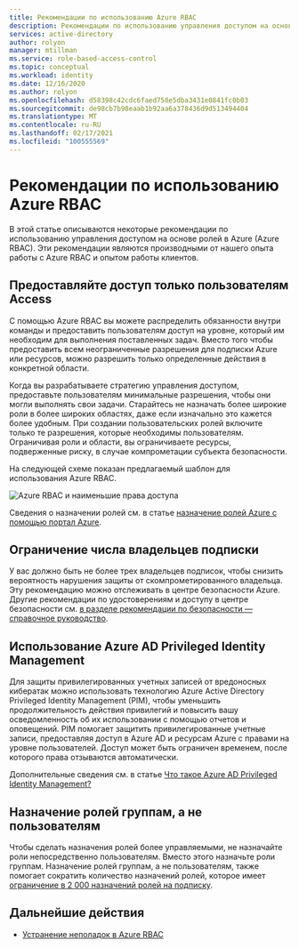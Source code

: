 ```yaml
---
title: Рекомендации по использованию Azure RBAC
description: Рекомендации по использованию управления доступом на основе ролей Azure (Azure RBAC).
services: active-directory
author: rolyon
manager: mtillman
ms.service: role-based-access-control
ms.topic: conceptual
ms.workload: identity
ms.date: 12/16/2020
ms.author: rolyon
ms.openlocfilehash: d58398c42cdc6faed758e5dba3431e0841fc0b03
ms.sourcegitcommit: de98cb7b98eaab1b92aa6a378436d9d513494404
ms.translationtype: MT
ms.contentlocale: ru-RU
ms.lasthandoff: 02/17/2021
ms.locfileid: "100555569"
---
```

# <a name="best-practices-for-azure-rbac"></a>Рекомендации по использованию Azure RBAC

В этой статье описываются некоторые рекомендации по использованию управления доступом на основе ролей в Azure (Azure RBAC). Эти рекомендации являются производными от нашего опыта работы с Azure RBAC и опытом работы клиентов.

## <a name="only-grant-the-access-users-need"></a>Предоставляйте доступ только пользователям Access

С помощью Azure RBAC вы можете распределить обязанности внутри команды и предоставить пользователям доступ на уровне, который им необходим для выполнения поставленных задач. Вместо того чтобы предоставить всем неограниченные разрешения для подписки Azure или ресурсов, можно разрешить только определенные действия в конкретной области.

Когда вы разрабатываете стратегию управления доступом, предоставьте пользователям минимальные разрешения, чтобы они могли выполнять свои задачи. Старайтесь не назначать более широкие роли в более широких областях, даже если изначально это кажется более удобным. При создании пользовательских ролей включите только те разрешения, которые необходимы пользователям. Ограничивая роли и области, вы ограничиваете ресурсы, подверженные риску, в случае компрометации субъекта безопасности.

На следующей схеме показан предлагаемый шаблон для использования Azure RBAC.

![Azure RBAC и наименьшие права доступа](./media/best-practices/rbac-least-privilege.png)

Сведения о назначении ролей см. в статье [назначение ролей Azure с помощью портал Azure](role-assignments-portal.md).

## <a name="limit-the-number-of-subscription-owners"></a>Ограничение числа владельцев подписки

У вас должно быть не более трех владельцев подписок, чтобы снизить вероятность нарушения защиты от скомпрометированного владельца. Эту рекомендацию можно отслеживать в центре безопасности Azure. Другие рекомендации по удостоверениям и доступу в центре безопасности см. [в разделе рекомендации по безопасности — справочное руководство](../security-center/recommendations-reference.md).

## <a name="use-azure-ad-privileged-identity-management"></a>Использование Azure AD Privileged Identity Management

Для защиты привилегированных учетных записей от вредоносных кибератак можно использовать технологию Azure Active Directory Privileged Identity Management (PIM), чтобы уменьшить продолжительность действия привилегий и повысить вашу осведомленность об их использовании с помощью отчетов и оповещений. PIM помогает защитить привилегированные учетные записи, предоставляя доступ в Azure AD и ресурсам Azure с правами на уровне пользователей. Доступ может быть ограничен временем, после которого права отзываются автоматически. 

Дополнительные сведения см. в статье [Что такое Azure AD Privileged Identity Management?](../active-directory/privileged-identity-management/pim-configure.md)

## <a name="assign-roles-to-groups-not-users"></a>Назначение ролей группам, а не пользователям

Чтобы сделать назначения ролей более управляемыми, не назначайте роли непосредственно пользователям. Вместо этого назначьте роли группам. Назначение ролей группам, а не пользователям, также помогает сократить количество назначений ролей, которое имеет [ограничение в 2 000 назначений ролей на подписку](troubleshooting.md#azure-role-assignments-limit). 

## <a name="next-steps"></a>Дальнейшие действия

- [Устранение неполадок в Azure RBAC](troubleshooting.md)
